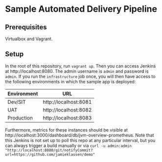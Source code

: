 # Sample Automated Delivery Pipeline
## Prerequisites
Virtualbox and Vagrant.
## Setup
In the root of this repository, run `vagrant up`. Then you can access Jenkins at
http://localhost:8080. The admin username is `admin` and password is `admin`. If you run
the `infrastructure` job once, you will then have access to the following environments in which the
sample app is deployed:

| Environment | URL                   |
| ----------- | --------------------- |
| Dev/SIT     | http://localhost:8081 |
| UAT         | http://localhost:8082 |
| Production  | http://localhost:8083 |

Furthermore, metrics for these instances should be visible at
http://localhost:3000/dashboard/db/jvm-overview-prometheus.
Note that this Jenkins is not set up to poll this repo at any particular interval, but you
can always trigger a build manually or via
`curl -u admin:admin "http://localhost:8080/git/notifyCommit?url=https://github.com/jamieklassen/demo"`
